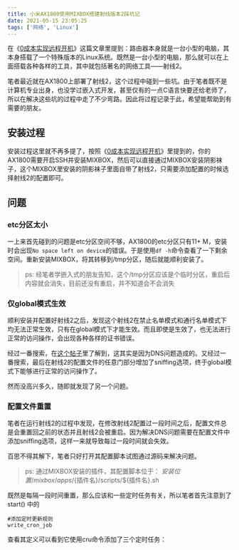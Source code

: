 ```yaml
---
title: 小米AX1800使用MIXBOX搭建射线版本2踩坑记
date: 2021-05-15 23:05:25
tags: ['网络', 'Linux']
---
```

在《[0成本实现远程开机](/2021/02/09/0成本实现远程开机/)》这篇文章里提到：路由器本身就是一台小型的电脑，其本身搭载了一个特殊版本的Linux系统。既然是一台小型的电脑，那么就可以在上面搭载各种各样的工具，其中就包括著名的网络工具——射线2。

笔者最近就在AX1800上部署了射线2，这个过程中碰到一些坑。由于笔者既不是计算机专业出身，也没学过嵌入式开发，甚至仅有的一点C语言快要还给老师了，所以在解决这些坑的过程中走了不少弯路。因此将过程记录于此，希望能帮助到有需要的朋友。

## 安装过程

安装过程这里就不再多提了，按照《[0成本实现远程开机](/2021/02/09/0成本实现远程开机/)》里提到的，你的AX1800需要开启SSH并安装MIXBOX，然后可以直接通过MIXBOX安装阴影袜子，这个MIXBOX里安装的阴影袜子里面自带了射线2，只需要添加配置的时候选择射线2的配置即可。

## 问题

### etc分区太小
一上来首先碰到的问题是etc分区空间不够，AX1800的etc分区只有11+ M，安装时会出现```No space left on device```的错误。于是使用```df -h```命令查看了一下剩余空间。重新安装MIXBOX，将其转移到/tmp分区，随后就能顺利安装了。

> ps: 经笔者学嵌入式的朋友告知，这个/tmp分区应该是个临时分区，重启后内容就会消失，目前还没有重启，并不知道会不会消失

### 仅global模式生效
顺利安装并配置好射线2之后，发现这个射线2在禁止名单模式和通行名单模式下均无法正常生效，只有在global模式下才能生效。而且即使是生效了，也无法进行正常的访问操作，会出现各种各样的证书错误。

经过一番搜索，在[这个帖子](https://www.v2ex.com/t/471828)里了解到，这其实是因为DNS问题造成的。又经过一番搜索，最后在射线2的配置文件的任意门部分增加了sniffing选项，终于global模式下能够进行正常的访问操作了。

然而没高兴多久，随即就发现了另一个问题。

### 配置文件重置
笔者在运行射线2的过程中发现，在修改射线2配置过一段时间之后，配置文件总是会重置回之前的状态并且射线2会被重启。因为解决DNS问题需要在配置文件中添加sniffing选项，这样一来就导致每过一段时间就会失效。

百思不得其解下，笔者只好打开其配置脚本试图通过源码来解决问题。

>ps: 通过MIXBOX安装的插件，其配置脚本位于： ${安装位置}/mixbox/apps/${插件名}/scripts/${插件名}.sh

既然是每隔一段时间重置，那么应该和一些定时任务有关，所以笔者首先注意到了start() 中的
```shell
#添加定时更新规则
write_cron_job
```
查看其定义可以看到它使用cru命令添加了三个定时任务：
```shell
```
